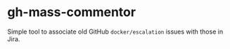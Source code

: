 # gh-mass-commentor
Simple tool to associate old GitHub `docker/escalation` issues with those in Jira.
